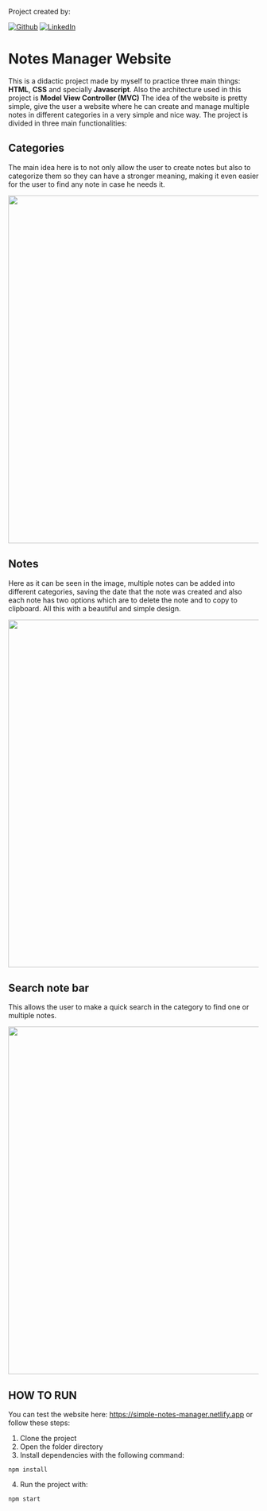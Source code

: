 Project created by:  
  
[![Github](https://img.shields.io/badge/GitHub-Anthony_Griffith-100000?style=for-the-badge&logo=github&logoColor=white&labelColor=101010)](https://github.com/AnthonyGriffith) [![LinkedIn](https://img.shields.io/badge/LinkedIn-Anthony_Griffith-0077B5?style=for-the-badge&logo=linkedin&logoColor=white&labelColor=101010)](https://www.linkedin.com/in/anthony-griffith/)

# Notes Manager Website
This is a didactic project made by myself to practice three main things: **HTML**, **CSS** and specially **Javascript**. Also the architecture used in this project is **Model View Controller (MVC)** 
The idea of the website is pretty simple, give the user a website where he can create and manage multiple notes in different categories in a very simple and nice way. The project is divided in three main functionalities:    
  
  
## Categories ##
The main idea here is to not only allow the user to create notes but also to categorize them so they can have a stronger meaning, making it even easier for the user to find any note in case he needs it.  
  
<img src="https://user-images.githubusercontent.com/58449215/142591557-6dc898b6-b557-4d2f-9bb8-4b256984826e.png" width="700">

## Notes ##
Here as it can be seen in the image, multiple notes can be added into different categories, saving the date that the note was created and also each note has two options which are to delete the note and to copy to clipboard. All this with a beautiful and simple design.  
  
<img src="https://user-images.githubusercontent.com/58449215/142593427-ef472885-f6a4-494b-894e-e5a9b6f6b3d1.png" width="700">

## Search note bar ##
This allows the user to make a quick search in the category to find one or multiple notes.  
  
<img src="https://user-images.githubusercontent.com/58449215/142595108-01ab3bb9-2af3-46ea-90c8-dd4659f219bd.png" width="700">

## HOW TO RUN ##
You can test the website here: https://simple-notes-manager.netlify.app or follow these steps:
1. Clone the project
2. Open the folder directory
3. Install dependencies with the following command:   
```
npm install
```
4. Run the project with:  
```
npm start
```
